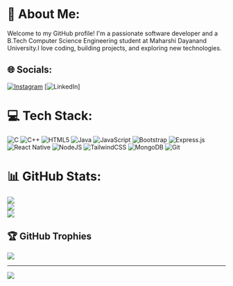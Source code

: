# 💫 About Me:
 Welcome to my GitHub profile! I'm a passionate software developer and a B.Tech Computer Science Engineering student at Maharshi Dayanand University.I love coding, building projects, and exploring new technologies.
 
 


## 🌐 Socials:
[![Instagram](https://img.shields.io/badge/Instagram-%23E4405F.svg?logo=Instagram&logoColor=white)](https://instagram.com/vrinda7104) [![LinkedIn](https://img.shields.io/badge/LinkedIn-%230077B5.svg?logo=linkedin&logoColor=white)]

# 💻 Tech Stack:
![C](https://img.shields.io/badge/c-%2300599C.svg?style=plastic&logo=c&logoColor=white) ![C++](https://img.shields.io/badge/c++-%2300599C.svg?style=plastic&logo=c%2B%2B&logoColor=white) ![HTML5](https://img.shields.io/badge/html5-%23E34F26.svg?style=plastic&logo=html5&logoColor=white) ![Java](https://img.shields.io/badge/java-%23ED8B00.svg?style=plastic&logo=openjdk&logoColor=white) ![JavaScript](https://img.shields.io/badge/javascript-%23323330.svg?style=plastic&logo=javascript&logoColor=%23F7DF1E) ![Bootstrap](https://img.shields.io/badge/bootstrap-%238511FA.svg?style=plastic&logo=bootstrap&logoColor=white) ![Express.js](https://img.shields.io/badge/express.js-%23404d59.svg?style=plastic&logo=express&logoColor=%2361DAFB) ![React Native](https://img.shields.io/badge/react_native-%2320232a.svg?style=plastic&logo=react&logoColor=%2361DAFB) ![NodeJS](https://img.shields.io/badge/node.js-6DA55F?style=plastic&logo=node.js&logoColor=white) ![TailwindCSS](https://img.shields.io/badge/tailwindcss-%2338B2AC.svg?style=plastic&logo=tailwind-css&logoColor=white) ![MongoDB](https://img.shields.io/badge/MongoDB-%234ea94b.svg?style=plastic&logo=mongodb&logoColor=white) ![Git](https://img.shields.io/badge/git-%23F05033.svg?style=plastic&logo=git&logoColor=white)
# 📊 GitHub Stats:
![](https://github-readme-stats.vercel.app/api?username=vri234&theme=radical&hide_border=false&include_all_commits=true&count_private=false)<br/>
![](https://github-readme-streak-stats.herokuapp.com/?user=vri234&theme=radical&hide_border=false)<br/>
![](https://github-readme-stats.vercel.app/api/top-langs/?username=vri234&theme=radical&hide_border=false&include_all_commits=true&count_private=false&layout=compact)

## 🏆 GitHub Trophies
![](https://github-profile-trophy.vercel.app/?username=vri234&theme=shadow_red&no-frame=false&no-bg=false&margin-w=4)

---
[![](https://visitcount.itsvg.in/api?id=vri234&icon=5&color=4)](https://visitcount.itsvg.in)

<!-- Proudly created with GPRM ( https://gprm.itsvg.in ) -->
